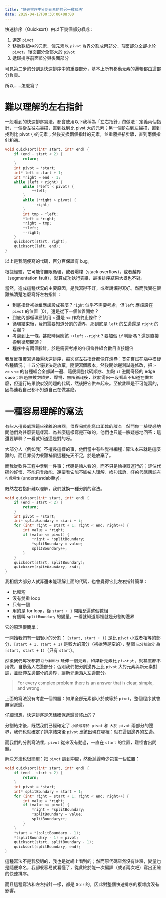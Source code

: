 ```yaml
---
title: "快速排序中分割元素的的另一種寫法"
date: 2019-04-17T00:30:00+08:00
---
```


快速排序（Quicksort）由以下幾個部分組成：

1. 選定 `pivot`
2. 移動數組中的元素，使元素以 `pivot` 為界分割成兩部分，前面部分全部小於 `pivot`，後面部分全部大於 `pivot`
3. 遞歸排序前面部分與後面部分

可見第二步的分割是快速排序中的重要部分，基本上所有移動元素的邏輯都由這部分負責。

所以……怎麼寫？

# 難以理解的左右指針

一般看到的快速排序寫法，都會使用以下我稱為「左右指針」的做法：定義兩個指針，一個從左往右掃描，直到找到比 pivot 大的元素；另一個從右到左掃描，直到找到比 pivot 小的元素；然後交換兩個指針的元素，並重覆掃描步驟，直到兩個指針相遇。

```C
void quicksort(int* start, int* end) {
    if (end - start < 2) {
        return;
    }
    int pivot = *start;
    int* left = start + 1;
    int *right = end - 1;
    while (left < right) {
        while (*left < pivot) {
            ++left;
        }
        while (*right > pivot) {
            --right;
        }
        int tmp = *left;
        *left = *right;
        *right = tmp;
        ++left;
        --right;
    }
    quicksort(start, right);
    quicksort(left, end);
}
```

以上是我隨便寫的代碼，百分百保證有 bug。

根據經驗，它可能會無限循環，或者爆棧（stack overflow），或者越界（segmentation fault），就算成功執行完畢，最後排序結果大概也不對。

當然，造成這種狀況的主要原因，是我寫得不好，或者說懶得寫好。然而我實在很難搞清楚怎麼寫好左右指針：

 - 到底指針初始值應該設成甚麼？`right` 似乎不需要考慮，但 `left` 應該設在 `pivot` 的位置（0），還是從下一個位置開始？
 - 到底內部循環應該用 `<` 還是 `<=` 作為終止條件？
 - 循環結束後，我們需要知道分割的邊界，那到底是 `left` 的左邊還是 `right` 的右邊？
 - 考慮到上一條，甚麼時候應該 `++left` `--right`？要加個 `if` 判斷嗎？還是直接搬到循環開頭？
 - 程序中有兩個指針，於是需要考慮的各項條件組合數目直接翻倍

我反反覆覆寫過幾遍快速排序，每次寫左右指針都像在煉蠱：首先嘗試在腦中模疑各種情況；十五分鐘後決定放棄，隨便寫個版本，然後開始邊測試邊修改，把 `>` `>=` `<` `<=` 的各種組合全部試一遍、隨便調整代碼順序、加點 `if` 避開奇怪的 edge case；經過無數次越界、爆棧、無限循環後，終於得出一段看着不知道在做甚麼，但運行結果貌似沒問題的代碼，然後把它供奉起來。至於註釋是不可能寫的，因為連我自己都不知道自己在做甚麼。

# 一種容易理解的寫法

有些人擅長處理這些複雜的東西，很容易就能寫出正確的版本；然而你一臉疑惑地問他們為甚麼要這樣寫、為甚麼這樣寫是正確的，他們也只能一臉疑惑地回答：這還要解釋？一看就知道這是對的呀。

大部分人（例如我）不擅長這樣的事，他們當中有些覺得編程 / 算法本來就是這麼難的，而且靠努力很難補償這種先天不足，於是放棄了。

而我從軟件工程中學到一件事：代碼是給人看的，而不只是給機器運行的；評估代碼的好壞，不能只看效能，還要看它能不能被人理解。換句話說，好的代碼應該有 `可理解性` (understandability)。

既然左右指針難以理解，我們就換一種分割的寫法。

```C
void quicksort(int* start, int* end) {
    if (end - start < 2) {
        return;
    }
    int pivot = *start;
    int* splitBoundary = start + 1;
    for (int* right = start + 1; right < end; right++) {
        int value = *right;
        if (value <= pivot) {
            *right = *splitBoundary;
            *splitBoundary = value;
            splitBoundary++;
        }
    }
    quicksort(start, splitBoundary);
    quicksort(splitBoundary, end);
}
```

我相信大部分人就算還未能理解上面的代碼，也會覺得它比左右指針簡單：

 - 比較短
 - 沒有雙重 loop
 - 只有一個
 - 用的是 for loop，從 `start + 1` 開始歷遍整個數組
 - 有個叫 `splitBoundary` 的變量，一看就知道那裡就是分割的邊界

它的原理很簡單：

一開始我們有一個很小的分割： `[start, start + 1)` 是比 `pivot` 小或者相等的部分，`[start + 1, start + 1)` 是較大的部分（初始時是空的），整個 `已分割部分` 為 `[start, start + 1)`（只有 `start`）。

然後我們每次都把 `已分割部分` 延伸一個元素，如果新元素比 `pivot` 大，就甚麼都不用做，自動落入右邊部分；否則我們把分割邊界上比 `pivot` 大的元素與新元素對調，並延伸左邊部分的邊界，讓新元素落入左邊部分。

> For every complex problem there is an answer that is clear, simple, and wrong.

上面的寫法沒有考慮一個問題：如果全部元素都小於或等於 `pivot`，整個程序就會無窮遞歸。

仔細想想，快速排序是怎樣確保遞歸會終止的？

分割結束後，既然我們已經確定了 `小於或等於 pivot` 和 `大於 pivot` 兩部分的邊界，我們也就確定了排序結束後 `pivot` 應該出現在哪裡：就在這個邊界的左邊。

而我們的分割寫法裡，`pivot` 從來沒有動過，一直在 `start` 的位置，難怪會出問題。

解決方法也很簡單：把 `pivot` 調到中間，然後遞歸時少包含一個位置：

```C
void quicksort(int* start, int* end) {
    if (end - start < 2) {
        return;
    }
    int pivot = *start;
    int* splitBoundary = start + 1;
    for (int* right = start + 1; right < end; right++) {
        int value = *right;
        if (value <= pivot) {
            *right = *splitBoundary;
            *splitBoundary = value;
            splitBoundary++;
        }
    }
    *start = *(splitBoundary - 1);
    *(splitBoundary - 1) = pivot;
    quicksort(start, splitBoundary - 1);
    quicksort(splitBoundary, end);
}
```

這種寫法不是我發明的，我也是從網上看到的；然而原代碼雖然沒有註釋，變量也是隨便命名，我卻很容易就看懂了，從此終於能一次編譯（或者兩次吧）寫出正確的快速排序。

而且這種寫法和左右指針一樣，都是 `O(n)` 的，因此對整個快速排序的複雜度沒有影響。